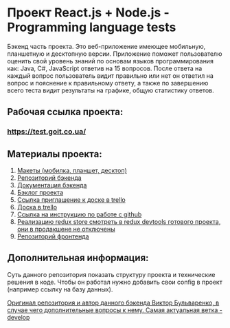 # Проект React.js + Node.js - Programming language tests

Бэкенд часть проекта. Это веб-приложение имеющее мобильную, планшетную и
десктопную версии. Приложение поможет пользователю оценить свой уровень знаний
по основам языков программирования как: Java, C#, JavaScript ответив на 15
вопросов. После ответа на каждый вопрос пользователь видит правильно или нет он
ответил на вопрос и пояснение к правильному ответу, а также по завершению всего
теста видит результаты на графике, общую статистику ответов.

## Рабочая ссылка проекта:

### https://test.goit.co.ua/

## Материалы проекта:

1. [Макеты (мобилка, планшет, десктоп)](https://drive.google.com/drive/folders/1ga4rMwOwbTmb9fh98-MRePyhqYGTcoFk)
2. [Репозиторий бэкенда](https://github.com/goitProjects/programming_language_tests_backend)
3. [Документация бэкенда](https://test.goit.co.ua/doc/)
4. [Бэклог проекта](https://docs.google.com/spreadsheets/d/1Ryd4KCCVFTzclsaQRiNOcBMFqPEc9fEZt9YuhhzqcPs/edit#gid=71770934)
5. [Ссылка приглашение к доске в trello](https://trello.com/invite/b/v5yKuM2e/1f7fc137071391c1b1eb81a06e357352/go-iteens-tests)
6. [Доска в trello](https://trello.com/b/v5yKuM2e/go-iteens-tests)
7. [Ссылка на инструкцию по работе с github](https://docs.google.com/document/d/1y-nMdpPIIP83rbqPYt6kM_KXMC83UPbkbxKqgaHlnfI/edit)
8. [Реализацию redux store смотреть в redux devtools готового проекта, они в продакшене не отключены](https://test.goit.co.ua/)
9. [Репозиторий фронтенда](https://github.com/goitProjects/programming_language_tests_frontend)

## Дополнительная информация:

Суть данного репозитория показать структуру проекта и технические решения в коде. Чтобы он работал нужно добавить свои config в проект (например ссылку на базу данных).

[Оригинал репозитория и автор данного бэкенда Виктор Бульваренко, в случае чего дополнительные вопросы к нему. Самая актуальная ветка - develop](https://bitbucket.org/vbguard/goit-test-it-language-backend/src/develop/)
